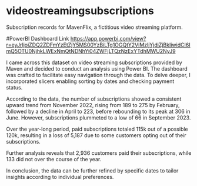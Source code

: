 # videostreamingsubscriptions
Subscription records for MavenFlix, a fictitious video streaming platform. 

#PowerBI Dashboard Link
https://app.powerbi.com/view?r=eyJrIjoiZDQ2ZDFmYzEtZjY5MS00YzBiLTg1OGQtY2VlMzljYjdiZjBkIiwidCI6ImQ5OTU0NjhkLWExNmQtNDNhYi04ZWFjLTQzNzExYTdhMWU2NyJ9

I came across this dataset on video streaming subscriptions provided by Maven and decided to conduct an analysis using Power BI. The dashboard was crafted to facilitate easy navigation through the data. To delve deeper, I incorporated slicers enabling sorting by dates and checking payment status.

According to the data, the number of subscriptions showed a consistent upward trend from November 2022, rising from 189 to 275 by February, followed by a decline in April to 223, before rebounding to its peak at 306 in June. However, subscriptions plummeted to a low of 66 in September 2023.

Over the year-long period, paid subscriptions totaled 115k out of a possible 120k, resulting in a loss of 5,187 due to some customers opting out of their subscriptions.

Further analysis reveals that 2,936 customers paid their subscriptions, while 133 did not over the course of the year.

In conclusion, the data can be further refined by specific dates to tailor insights according to individual preferences.
